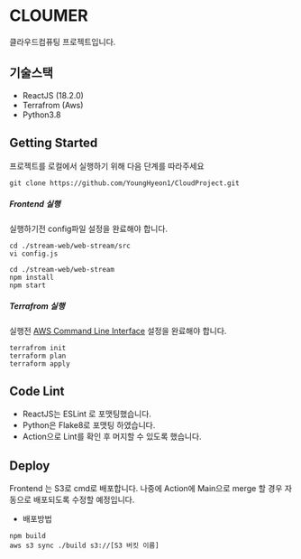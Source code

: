 # CLOUMER

클라우드컴퓨팅 프로젝트입니다.

## 기술스택

- ReactJS (18.2.0)
- Terrafrom (Aws)
- Python3.8

## Getting Started

프로젝트를 로컬에서 실행하기 위해 다음 단계를 따라주세요

```
git clone https://github.com/YoungHyeon1/CloudProject.git
```

##### Frontend 실행

실행하기전 config파일 설정을 완료해야 합니다.

```
cd ./stream-web/web-stream/src
vi config.js
```

```
cd ./stream-web/web-stream
npm install
npm start
```

##### Terrafrom 실행

실행전 [AWS Command Line Interface](https://aws.amazon.com/ko/cli/) 설정을 완료해야 합니다.

```
terrafrom init
terraform plan
terraform apply
```

## Code Lint

- ReactJS는 ESLint 로 포맷팅했습니다.
- Python은 Flake8로 포맷팅 하였습니다.
- Action으로 Lint를 확인 후 머지할 수 있도록 했습니다.

## Deploy

Frontend 는 S3로 cmd로 배포합니다. 나중에 Action에 Main으로 merge 할 경우 자동으로 배포되도록 수정할 예정입니다.

- 배포방법

```
npm build
aws s3 sync ./build s3://[S3 버킷 이름]
```

